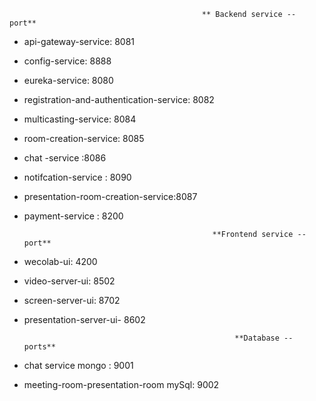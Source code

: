                                                ** Backend service -- port**

* api-gateway-service: 8081
* config-service: 8888
* eureka-service: 8080
* registration-and-authentication-service: 8082
* multicasting-service: 8084
* room-creation-service: 8085 
* chat -service :8086
* notifcation-service : 8090
* presentation-room-creation-service:8087 
* payment-service : 8200



                                                **Frontend service -- port**


* wecolab-ui: 4200 
* video-server-ui: 8502
* screen-server-ui: 8702
* presentation-server-ui- 8602

                                                     **Database -- ports**
*  chat service mongo : 9001
*  meeting-room-presentation-room mySql: 9002
